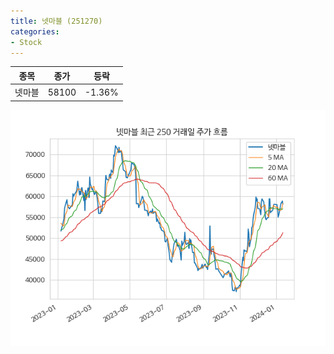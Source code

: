 ```yaml
---
title: 넷마블 (251270)
categories:
- Stock
---
```


|종목|종가|등락|
|----|----|----|
|넷마블|58100|-1.36%|

<!-- more -->

![251270](/assets/images/stock/251270.png)